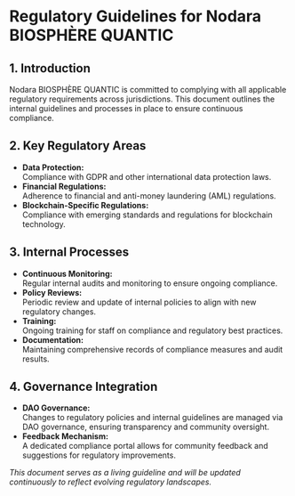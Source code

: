 # Regulatory Guidelines for Nodara BIOSPHÈRE QUANTIC

## 1. Introduction

Nodara BIOSPHÈRE QUANTIC is committed to complying with all applicable regulatory requirements across jurisdictions. This document outlines the internal guidelines and processes in place to ensure continuous compliance.

## 2. Key Regulatory Areas

- **Data Protection:**  
  Compliance with GDPR and other international data protection laws.
- **Financial Regulations:**  
  Adherence to financial and anti-money laundering (AML) regulations.
- **Blockchain-Specific Regulations:**  
  Compliance with emerging standards and regulations for blockchain technology.

## 3. Internal Processes

- **Continuous Monitoring:**  
  Regular internal audits and monitoring to ensure ongoing compliance.
- **Policy Reviews:**  
  Periodic review and update of internal policies to align with new regulatory changes.
- **Training:**  
  Ongoing training for staff on compliance and regulatory best practices.
- **Documentation:**  
  Maintaining comprehensive records of compliance measures and audit results.

## 4. Governance Integration

- **DAO Governance:**  
  Changes to regulatory policies and internal guidelines are managed via DAO governance, ensuring transparency and community oversight.
- **Feedback Mechanism:**  
  A dedicated compliance portal allows for community feedback and suggestions for regulatory improvements.

*This document serves as a living guideline and will be updated continuously to reflect evolving regulatory landscapes.*
